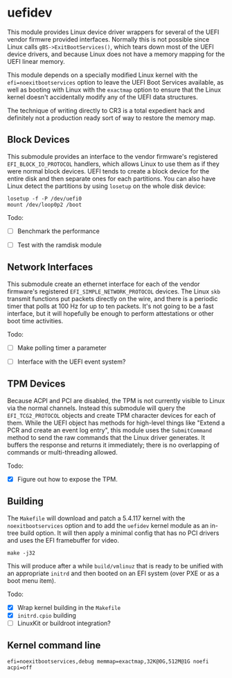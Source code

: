 # uefidev

This module provides Linux device driver wrappers for several of the
UEFI vendor firmwre provided interfaces.  Normally this is not possible
since Linux calls `gBS->ExitBootServices()`, which tears down most
of the UEFI device drivers, and because Linux does not have a memory
mapping for the UEFI linear memory.

This module depends on a specially modified Linux kernel with the
`efi=noexitbootservices` option to leave the UEFI Boot Services
available, as well as booting with Linux with the `exactmap` option
to ensure that the Linux kernel doesn't accidentally modify any of
the UEFI data structures.

The technique of writing directly to CR3 is a total expedient hack
and definitely not a production ready sort of way to restore the
memory map.


## Block Devices

This submodule provides an interface to the vendor firmware's registered
`EFI_BLOCK_IO_PROTOCOL` handlers, which allows Linux to use them
as if they were normal block devices.  UEFI tends to create a block
device for the entire disk and then separate ones for each partitions.
You can also have Linux detect the partitions by using `losetup` on
the whole disk device:

```
losetup -f -P /dev/uefi0
mount /dev/loop0p2 /boot
```

Todo:

* [ ] Benchmark the performance
* [ ] Test with the ramdisk module


## Network Interfaces

This submodule create an ethernet interface for each of the
vendor firmware's registered `EFI_SIMPLE_NETWORK_PROTOCOL` devices.
The Linux `skb` transmit functions put packets directly on the wire,
and there is a periodic timer that polls at 100 Hz for up to ten packets.
It's not going to be a fast interface, but it will hopefully be enough
to perform attestations or other boot time activities.

Todo:

* [ ] Make polling timer a parameter
* [ ] Interface with the UEFI event system?


## TPM Devices

Because ACPI and PCI are disabled, the TPM is not currently visible
to Linux via the normal channels.  Instead this submodule will
query the `EFI_TCG2_PROTOCOL` objects and create TPM character
devices for each of them.  While the UEFI object has methods for
high-level things like "Extend a PCR and create an event log entry",
this module uses the `SubmitCommand` method to send the raw commands
that the Linux driver generates.  It buffers the response and returns
it immediately; there is no overlapping of commands or multi-threading
allowed.

Todo:

* [X] Figure out how to expose the TPM.


## Building

The `Makefile` will download and patch a 5.4.117 kernel with the
`noexitbootservices` option and to add the `uefidev` kernel module
as an in-tree build option.  It will then apply a minimal config that
has no PCI drivers and uses the EFI framebuffer for video.

```
make -j32
```

This will produce after a while `build/vmlinuz` that is ready to
be unified with an appropriate `initrd` and then booted on an EFI
system (over PXE or as a boot menu item).

Todo:

* [X] Wrap kernel building in the `Makefile`
* [X] `initrd.cpio` building
* [ ] LinuxKit or buildroot integration?

## Kernel command line

```
efi=noexitbootservices,debug memmap=exactmap,32K@0G,512M@1G noefi acpi=off
```


